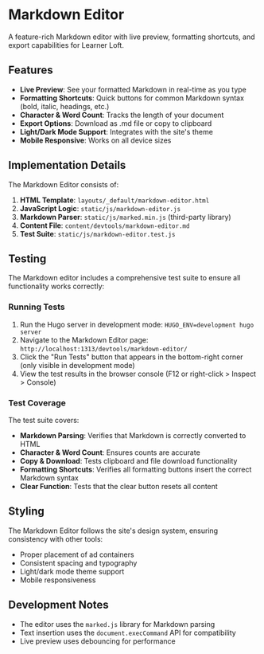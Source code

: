 # Markdown Editor

A feature-rich Markdown editor with live preview, formatting shortcuts, and export capabilities for Learner Loft.

## Features

- **Live Preview**: See your formatted Markdown in real-time as you type
- **Formatting Shortcuts**: Quick buttons for common Markdown syntax (bold, italic, headings, etc.)
- **Character & Word Count**: Tracks the length of your document
- **Export Options**: Download as .md file or copy to clipboard
- **Light/Dark Mode Support**: Integrates with the site's theme
- **Mobile Responsive**: Works on all device sizes

## Implementation Details

The Markdown Editor consists of:

1. **HTML Template**: `layouts/_default/markdown-editor.html`
2. **JavaScript Logic**: `static/js/markdown-editor.js`
3. **Markdown Parser**: `static/js/marked.min.js` (third-party library)
4. **Content File**: `content/devtools/markdown-editor.md`
5. **Test Suite**: `static/js/markdown-editor.test.js`

## Testing

The Markdown editor includes a comprehensive test suite to ensure all functionality works correctly:

### Running Tests

1. Run the Hugo server in development mode: `HUGO_ENV=development hugo server`
2. Navigate to the Markdown Editor page: `http://localhost:1313/devtools/markdown-editor/`
3. Click the "Run Tests" button that appears in the bottom-right corner (only visible in development mode)
4. View the test results in the browser console (F12 or right-click > Inspect > Console)

### Test Coverage

The test suite covers:

- **Markdown Parsing**: Verifies that Markdown is correctly converted to HTML
- **Character & Word Count**: Ensures counts are accurate
- **Copy & Download**: Tests clipboard and file download functionality
- **Formatting Shortcuts**: Verifies all formatting buttons insert the correct Markdown syntax
- **Clear Function**: Tests that the clear button resets all content

## Styling

The Markdown Editor follows the site's design system, ensuring consistency with other tools:

- Proper placement of ad containers
- Consistent spacing and typography
- Light/dark mode theme support
- Mobile responsiveness

## Development Notes

- The editor uses the `marked.js` library for Markdown parsing
- Text insertion uses the `document.execCommand` API for compatibility
- Live preview uses debouncing for performance 